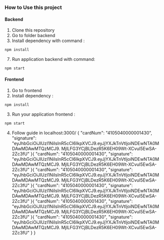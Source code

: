### How to Use this project
#### Backend
1. Clone this repository
2. Go to folder backend
6. Install dependency with command : 
```javascript
npm install
```
7. Run application backend with command: 
```javascript
npm start
```



#### Frontend
1. Go to frontend
2. Install dependency : 
```javascript
npm install
```
3. Run your application frontend : 
```javascript
npm start
```
4. Follow guide in localhost:3000/
{
   "cardNum": "4105040000001430",
    "signature": 
    "eyJhbGciOiJIUzI1NiIsInR5cCI6IkpXVCJ9.eyJjYXJkTnVtIjoiNDEwNTA0MDAwMDAwMTQzMCJ9.
    MjlLFG3YCjBLDezR5K6EH09Wt-XCvul5EwSA-2Zc3fU"
    }{
     "cardNum": "4105040000001430",
      "signature": 
      "eyJhbGciOiJIUzI1NiIsInR5cCI6IkpXVCJ9.eyJjYXJkTnVtIjoiNDEwNTA0MDAwMDAwMTQzMCJ9.
      MjlLFG3YCjBLDezR5K6EH09Wt-XCvul5EwSA-2Zc3fU"
      }{
       "cardNum": "4105040000001430",
        "signature": 
        "eyJhbGciOiJIUzI1NiIsInR5cCI6IkpXVCJ9.eyJjYXJkTnVtIjoiNDEwNTA0MDAwMDAwMTQzMCJ9.
        MjlLFG3YCjBLDezR5K6EH09Wt-XCvul5EwSA-2Zc3fU"
        }{
         "cardNum": "4105040000001430",
          "signature": 
          "eyJhbGciOiJIUzI1NiIsInR5cCI6IkpXVCJ9.eyJjYXJkTnVtIjoiNDEwNTA0MDAwMDAwMTQzMCJ9.
          MjlLFG3YCjBLDezR5K6EH09Wt-XCvul5EwSA-2Zc3fU"
          }{
           "cardNum": "4105040000001430",
            "signature": 
            "eyJhbGciOiJIUzI1NiIsInR5cCI6IkpXVCJ9.eyJjYXJkTnVtIjoiNDEwNTA0MDAwMDAwMTQzMCJ9.
            MjlLFG3YCjBLDezR5K6EH09Wt-XCvul5EwSA-2Zc3fU"
            }{
             "cardNum": "4105040000001430",
              "signature": 
              "eyJhbGciOiJIUzI1NiIsInR5cCI6IkpXVCJ9.eyJjYXJkTnVtIjoiNDEwNTA0MDAwMDAwMTQzMCJ9.
              MjlLFG3YCjBLDezR5K6EH09Wt-XCvul5EwSA-2Zc3fU"
              }
}